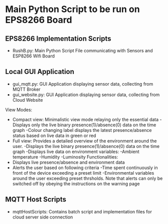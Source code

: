 # Main Python Script to be run on EPS8266 Board



## EPS8266 Implementation Scripts 
- RushB.py: Main Python Script File communicating with Sensors and ESP8266 Wifi Board 

## Local GUI Application
- gui_mqtt.py: GUI Application displaying sensor data, collecting from MQTT Broker 
- gui_website.py: GUI Application displaying sensor data, collecting from Cloud Website

 View Modes:
  - Compact view: Minimalistic view mode relaying only the essential data
       -Displays only the live binary presence(1)/absence(0) data on the time graph 
       -Colour changing label displays the latest presence/absence status based on live data in green or red
  - Full view: Provides a detailed overview of the environment around the user.
       -Displays the live binary presence(1)/absence(0) data on the time graph
       -Displays live data on environment variables:
        -Ambient temperature
        -Humidity
        -Luminosity
  Functionalities:
   - Displays live presence/absence and environment data
   - Alerts the user based on following criteria
      -Time spent continuously in front of the device exceeding a preset limit
      -Environmental variables around the user exceeding preset thrsholds.
      Note that alerts can only be switched off by obeying the instructions on the warning page

## MQTT Host Scripts 
- mqttHostScripts: Contains batch script and implementation files for cloud server side connection

